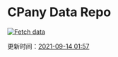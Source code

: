 # CPany Data Repo

[![Fetch data](https://github.com/yjl9903/CPany/actions/workflows/fetch.yml/badge.svg)](https://github.com/yjl9903/CPany/actions/workflows/fetch.yml)

<!-- START_SECTION: update_time -->
更新时间：[2021-09-14 01:57](https://www.timeanddate.com/worldclock/fixedtime.html?msg=Fetch+data&iso=20210914T015726&p1=237)
<!-- END_SECTION: update_time -->
